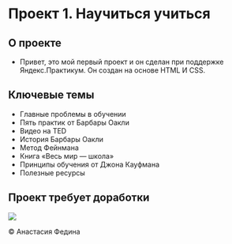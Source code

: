 # Проект 1. Научиться учиться

## О проекте

+ Привет, это мой первый проект и он сделан при поддержке Яндекс.Практикум. Он создан на основе HTML И CSS.

## Ключевые темы
* Главные проблемы в обучении
* Пять практик от Барбары Оакли
* Видео на TED
* История Барбары Оакли
* Метод Фейнмана
* Книга «Весь мир — школа»
* Принципы обучения от Джона Кауфмана
* Полезные ресурсы

## Проект требует доработки

![](http://media.giphy.com/media/z8rEcJ6I0hiUM/giphy.gif)

© Анастасия Федина